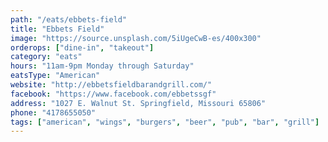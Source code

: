 ```yaml
---
path: "/eats/ebbets-field"
title: "Ebbets Field"
image: "https://source.unsplash.com/5iUgeCwB-es/400x300"
orderops: ["dine-in", "takeout"]
category: "eats"
hours: "11am-9pm Monday through Saturday"
eatsType: "American"
website: "http://ebbetsfieldbarandgrill.com/"
facebook: "https://www.facebook.com/ebbetssgf"
address: "1027 E. Walnut St. Springfield, Missouri 65806"
phone: "4178655050"
tags: ["american", "wings", "burgers", "beer", "pub", "bar", "grill"]
---
```

